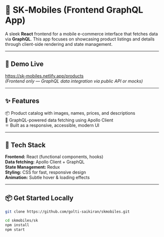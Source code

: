# 🛒 SK‑Mobiles (Frontend GraphQL App)

A sleek **React** frontend for a mobile e-commerce interface that fetches data via **GraphQL**. This app focuses on showcasing product listings and details through client-side rendering and state management.

---

## 🚀 Demo Live  
https://sk-mobiles.netlify.app/products  
_(Frontend only — GraphQL data integration via public API or mocks)_

---

## ✨ Features  
📦 Product catalog with images, names, prices, and descriptions  
🔄 GraphQL-powered data fetching using Apollo Client  
⚛️ Built as a responsive, accessible, modern UI  

---

## 🧰 Tech Stack  
**Frontend:** React (functional components, hooks)  
**Data fetching:** Apollo Client + GraphQL  
**State Management:** Redux  
**Styling:** CSS for fast, responsive design  
**Animation:** Subtle hover & loading effects  

---

## 📦 Get Started Locally

```bash
git clone https://github.com/golti-saikiran/skmobiles.git

cd skmobiles/sk
npm install
npm start
